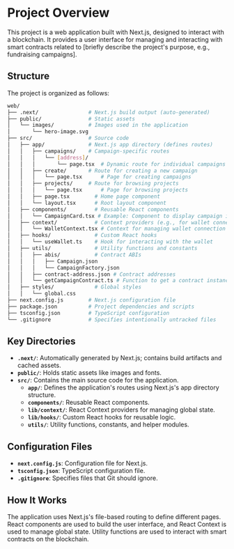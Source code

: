 # Project Overview

This project is a web application built with Next.js, designed to interact with a blockchain. It provides a user interface for managing and interacting with smart contracts related to [briefly describe the project's purpose, e.g., fundraising campaigns].

## Structure

The project is organized as follows:

```bash
web/
├── .next/                # Next.js build output (auto-generated)
├── public/               # Static assets
│   └── images/           # Images used in the application
│       └── hero-image.svg
├── src/                  # Source code
│   ├── app/              # Next.js app directory (defines routes)
│   │   ├── campaigns/    # Campaign-specific routes
│   │   │   └── [address]/
│   │   │       └── page.tsx  # Dynamic route for individual campaigns
│   │   ├── create/       # Route for creating a new campaign
│   │   │   └── page.tsx      # Page for creating campaigns
│   │   ├── projects/     # Route for browsing projects
│   │   │   └── page.tsx      # Page for browsing projects
│   │   ├── page.tsx        # Home page component
│   │   └── layout.tsx      # Root layout component
│   ├── components/         # Reusable React components
│   │   └── CampaignCard.tsx # Example: Component to display campaign info
│   ├── context/            # Context providers (e.g., for wallet connection)
│   │   └── WalletContext.tsx # Context for managing wallet connection state
│   ├── hooks/              # Custom React hooks
│   │   └── useWallet.ts    # Hook for interacting with the wallet
│   ├── utils/              # Utility functions and constants
│   │   ├── abis/           # Contract ABIs
│   │   │   ├── Campaign.json
│   │   │   └── CampaignFactory.json
│   │   ├── contract-address.json # Contract addresses
│   │   └── getCampaignContract.ts # Function to get a contract instance
│   ├── styles/             # Global styles
│   │   └── global.css
├── next.config.js        # Next.js configuration file
├── package.json          # Project dependencies and scripts
├── tsconfig.json         # TypeScript configuration
└── .gitignore            # Specifies intentionally untracked files
```

## Key Directories

* **`.next/`**:  Automatically generated by Next.js; contains build artifacts and cached assets.
* **`public/`**:  Holds static assets like images and fonts.
* **`src/`**:  Contains the main source code for the application.
  * **`app/`**:  Defines the application's routes using Next.js's app directory structure.
  * **`components/`**:  Reusable React components.
  * **`lib/context/`**:  React Context providers for managing global state.
  * **`lib/hooks/`**:  Custom React hooks for reusable logic.
  * **`utils/`**:  Utility functions, constants, and helper modules.

## Configuration Files

* **`next.config.js`**:  Configuration file for Next.js.
* **`tsconfig.json`**:  TypeScript configuration file.
* **`.gitignore`**:  Specifies files that Git should ignore.

## How It Works

The application uses Next.js's file-based routing to define different pages. React components are used to build the user interface, and React Context is used to manage global state. Utility functions are used to interact with smart contracts on the blockchain.
